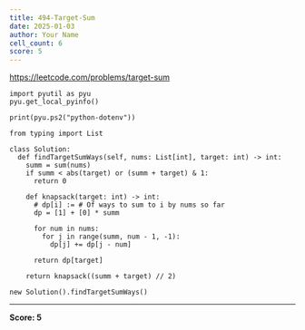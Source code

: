 ```yaml
---
title: 494-Target-Sum
date: 2025-01-03
author: Your Name
cell_count: 6
score: 5
---
```


https://leetcode.com/problems/target-sum


```
import pyutil as pyu
pyu.get_local_pyinfo()
```


```
print(pyu.ps2("python-dotenv"))
```


```
from typing import List
```


```
class Solution:
  def findTargetSumWays(self, nums: List[int], target: int) -> int:
    summ = sum(nums)
    if summ < abs(target) or (summ + target) & 1:
      return 0

    def knapsack(target: int) -> int:
      # dp[i] := # Of ways to sum to i by nums so far
      dp = [1] + [0] * summ

      for num in nums:
        for j in range(summ, num - 1, -1):
          dp[j] += dp[j - num]

      return dp[target]

    return knapsack((summ + target) // 2)
```


```
new Solution().findTargetSumWays()
```


---
**Score: 5**
